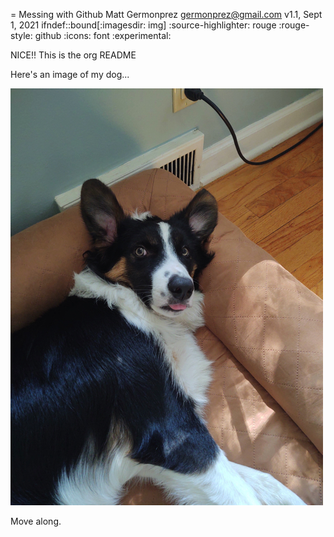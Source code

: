 = Messing with Github
Matt Germonprez <germonprez@gmail.com>
v1.1, Sept 1, 2021
ifndef::bound[:imagesdir: img]
:source-highlighter: rouge
:rouge-style: github
:icons: font
:experimental:

NICE!! This is the org README

Here's an image of my dog...

![Stormy](Stormy.jpg)

Move along.
